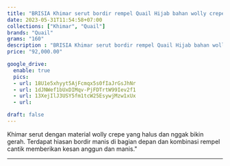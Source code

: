 ```yaml
---
title: "BRISIA Khimar serut bordir rempel Quail Hijab bahan wolly crepe"
date: 2023-05-31T11:54:58+07:00
collections: ["Khimar", "Quail"]
brands: "Quail"
grams: "160"
description : "BRISIA Khimar serut bordir rempel Quail Hijab bahan wolly crepe"
price: "92,000.00"

google_drive:
  enable: true
  pics:
  - url: 18U1e5xhyyt5AjFcmqx5s0fIaJrGsJhNr
  - url: 1dJNWef1bUxDIMqv-PjFDTrtW99Iev2f1
  - url: 13XejIlJ3USY5fm1tcW25EsywjMzw1xUx
  - url: 

draft: false
---
```


Khimar serut dengan material wolly crepe yang halus dan nggak bikin gerah. Terdapat hiasan bordir manis di bagian depan dan kombinasi rempel cantik memberikan kesan anggun dan manis."

----------    
 
